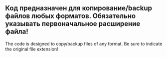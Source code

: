 Код предназначен для копирование/backup файлов любых форматов.
Обязательно указывать первоначальное расширение файла!
---
The code is designed to copy/backup files of any format.
Be sure to indicate the original file extension!
